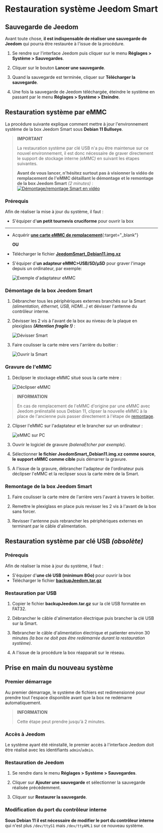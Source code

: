 # Restauration système Jeedom Smart

## Sauvegarde de Jeedom

Avant toute chose, **il est indispensable de réaliser une sauvegarde de Jeedom** qui pourra être restaurée à l'issue de la procédure.

1. Se rendre sur l'interface Jeedom puis cliquer sur le menu **Réglages > Système > Sauvegardes**.

2. Cliquer sur le bouton **Lancer une sauvegarde**.

3. Quand la sauvegarde est terminée, cliquer sur **Télécharger la sauvegarde**.

4. Une fois la sauvegarde de Jeedom téléchargée, éteindre le système en passant par le menu **Réglages > Système > Eteindre**.

## Restauration système par eMMC

La procédure suivante explique comment mettre à jour l'environnement système de la box Jeedom Smart sous **Debian 11 Bullseye**.

>**IMPORTANT**
>
>La restauration système par clé USB n'a pu être maintenue sur ce nouvel environnement, il est donc nécessaire de graver directement le support de stockage interne *(eMMC)* en suivant les étapes suivantes.
>
>**Avant de vous lancer, n'hésitez surtout pas à visionner la vidéo de remplacement de l'eMMC  détaillant le démontage et le remontage de la box Jeedom Smart** *(2 minutes)* :
>[![Démontage/remontage Smart en vidéo](https://img.youtube.com/vi/lUhtP687s2E/hqdefault.jpg)](https://youtu.be/lUhtP687s2E)

### Prérequis

Afin de réaliser la mise à jour du système, il faut :

- S'équiper d'**un petit tournevis cruciforme** pour ouvrir la box
---
- Acquérir [**une carte eMMC de remplacement**](https://www.domadoo.fr/fr/controleurs-adaptateurs/5539-jeedom-carte-memoire-emmc-16go-de-remplacement-pour-jeedom-smart.html){:target="_blank"}

	**OU**

- Télécharger le fichier [**JeedomSmart_Debian11.img.xz**](https://images.jeedom.com/smart/JeedomSmart_Debian11.img.xz)
- S'équiper d'**un adapteur eMMC>USB/SD/µSD** pour graver l'image depuis un ordinateur, par exemple:

	![Exemple d'adaptateur eMMC](./images/emmc_adapter.jpg)

### Démontage de la box Jeedom Smart

1. Débrancher tous les périphériques externes branchés sur la Smart *(alimentation, éthernet, USB, HDMI...)* et dévisser l'antenne du contrôleur interne.

2. Dévisser les 2 vis à l'avant de la box au niveau de la plaque en plexiglass ***(Attention fragile !)***  :

	 ![Dévisser Smart](./images/smart_unscrew.jpg)

3. Faire coulisser la carte mère vers l'arrière du boitier :

	 ![Ouvrir la Smart](./images/smart_open.jpg)

### Gravure de l'eMMC

1. Déclipser le stockage eMMC situé sous la carte mère :

	 ![Déclipser eMMC](./images/smart_emmc.jpg)

>**INFORMATION**
>
>En cas de remplacement de l'eMMC d'origine par une eMMC avec Jeedom préinstallé sous Debian 11, clipser la nouvelle eMMC à la place de l'ancienne puis passer directement à l'étape de [remontage](#remontage-de-la-box-jeedom-smart).

2. Clipser l'eMMC sur l'adaptateur et le brancher sur un ordinateur :

	 ![eMMC sur PC](./images/emmc_to_pc.jpg)

3. Ouvrir le logiciel de gravure *(balenaEtcher par exemple)*.

4. Sélectionner **le fichier JeedomSmart_Debian11.img.xz comme source**, **le support eMMC comme cible** puis démarrer la gravure.

5. A l'issue de la gravure, débrancher l'adapteur de l'ordinateur puis déclipser l'eMMC et la reclipser sous la carte mère de la Smart.

### Remontage de la box Jeedom Smart

1. Faire coulisser la carte mère de l'arrière vers l'avant à travers le boitier.

2. Remettre le plexiglass en place puis revisser les 2 vis à l'avant de la box sans forcer.

3. Revisser l'antenne puis rebrancher les périphériques externes en terminant par le câble d'alimentation.

## Restauration système par clé USB *(obsolète)*

### Prérequis

Afin de réaliser la mise à jour du système, il faut :

- S'équiper d'**une clé USB (minimum 8Go)** pour ouvrir la box
- Télécharger le fichier [**backupJeedom.tar.gz**](https://images.jeedom.com/smart/backupJeedom.tar.gz)

### Restauration par USB

1. Copier le fichier **backupJeedom.tar.gz** sur la clé USB formatée en FAT32.

2. Débrancher le câble d'alimentation électrique puis brancher la clé USB sur la Smart.

3. Rebrancher le câble d'alimentation électrique et patienter environ 30 minutes *(la box ne doit pas être redémarrée durant la restauration système)*.

4. A l'issue de la procédure la box réapparait sur le réseau.

## Prise en main du nouveau système

### Premier démarrage

Au premier démarrage, le système de fichiers est redimensionné pour prendre tout l'espace disponible avant que la box ne redémarre automatiquement.

>**INFORMATION**
>
>Cette étape peut prendre jusqu'à 2 minutes.

### Accès à Jeedom

Le système ayant été réinstallé, le premier accès à l'interface Jeedom doit être réalisé avec les identifiants `admin`/`admin`.

### Restauration de Jeedom

1. Se rendre dans le menu **Réglages > Système > Sauvegardes**.

2. Cliquer sur **Ajouter une sauvegarde** et sélectionner la sauvegarde réalisée précédemment.

3. Cliquer sur **Restaurer la sauvegarde**.

### Modification du port du contrôleur interne

**Sous Debian 11 il est nécessaire de modifier le port du contrôleur interne** qui n'est plus `/dev/ttyS1` mais `/dev/ttyAML1` sur ce nouveau système.
